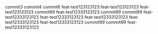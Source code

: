 commit3
commit4
commit6
feat-test123123123
feat-test123123123
feat-test123123123
commit99
feat-test12333123123
commit99
commit99
feat-test12333123123
feat-test12333123123
feat-test12333123123
feat-test12333123123
feat-test12333123123
commit99
commit99
feat-test12333123123